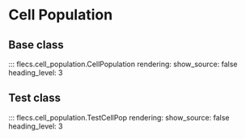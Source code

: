 # Cell Population

## Base class

::: flecs.cell_population.CellPopulation
    rendering:
      show_source: false
      heading_level: 3

## Test class

::: flecs.cell_population.TestCellPop
    rendering:
      show_source: false
      heading_level: 3